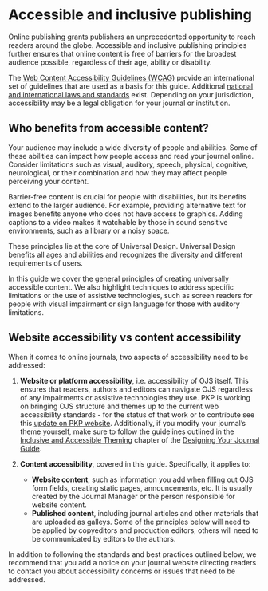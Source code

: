 # Accessible and inclusive publishing

Online publishing grants publishers an unprecedented opportunity to reach readers around the globe. Accessible and inclusive publishing principles further ensures that online content is free of barriers for the broadest audience possible, regardless of their age, ability or disability. 

The [Web Content Accessibility Guidelines (WCAG)](https://www.w3.org/WAI/WCAG21/quickref/) provide an international set of guidelines that are used as a basis for this guide. Additional [national and international laws and standards](https://webaim.org/articles/laws/world/) exist. Depending on your jurisdiction, accessibility may be a legal obligation for your journal or institution.

## Who benefits from accessible content?
Your audience may include a wide diversity of people and abilities. Some of these abilities can impact how people access and read your journal online. Consider limitations such as visual, auditory, speech, physical, cognitive, neurological, or their combination and how they may affect people perceiving your content.

Barrier-free content is crucial for people with disabilities, but its benefits extend to the larger audience. For example, providing alternative text for images benefits anyone who does not have access to graphics. Adding captions to a video makes it watchable by those in sound sensitive environments, such as a library or a noisy space. 

These principles lie at the core of Universal Design. Universal Design benefits all ages and abilities and recognizes the diversity and different requirements of users.

In this guide we cover the general principles of creating universally accessible content. We also highlight techniques to address specific limitations or the use of assistive technologies, such as screen readers for people with visual impairment or sign language for those with auditory limitations.

## Website accessibility vs content accessibility

When it comes to online journals, two aspects of accessibility need to be addressed:
 1. **Website or platform accessibility**, i.e. accessibility of OJS itself. This ensures that readers, authors and editors can navigate OJS regardless of any impairments or assistive technologies they use. 
PKP is working on bringing OJS structure and themes up to the current web accessibility standards - for the status of that work or to contribute see this [update on PKP website](https://pkp.sfu.ca/2020/05/21/is-your-journal-accessible-working-with-community-to-make-ojs-open-for-all/). Additionally, if you modify your journal’s theme yourself, make sure to follow the guidelines outlined in the [Inclusive and Accessible Theming](https://docs.pkp.sfu.ca/designing-your-journal/en/inclusive-and-accessible-theming) chapter of the [Designing Your Journal Guide](https://docs.pkp.sfu.ca/designing-your-journal/).
 
 2. **Content accessibility**, covered in this guide. Specifically, it applies to: 
	 - **Website content**, such as information you add when filling out OJS form fields, creating static pages, announcements, etc. It is usually created by the Journal Manager or the person responsible for website content.
	 - **Published content**, including journal articles and other materials that are uploaded as galleys. Some of the principles below will need to be applied by copyeditors and production editors, others will need to be communicated by editors to the authors.

In addition to following the standards and best practices outlined below, we recommend that you add a notice on your journal website directing readers to contact you about accessibility concerns or issues that need to be addressed.

